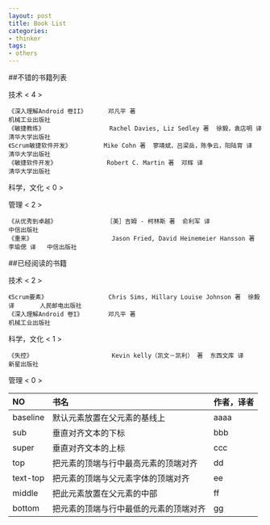 ```yaml
---
layout: post
title: Book List
categories:
- thinker
tags:
- others
---
```



##不错的书籍列表


技术 < 4 >

	《深入理解Android 卷II》      邓凡平 著                                            机械工业出版社
	《敏捷教练》                  Rachel Davies, Liz Sedley 著  徐毅，袁店明 译        清华大学出版社
	《Scrum敏捷软件开发》         Mike Cohn 著  寥靖斌，吕梁岳，陈争云，阳陆育 译      清华大学出版社
	《敏捷软件开发》              Robert C. Martin 著  邓辉 译                         清华大学出版社


科学，文化 < 0 >


管理 < 2 >

	《从优秀到卓越》              ［美］吉姆 - 柯林斯 著  俞利军 译                     中信出版社
	《重来》                      Jason Fried, David Heinemeier Hansson 著  李瑜偲 译   中信出版社



##已经阅读的书籍

技术 < 2 >

	《Scrum要素》                 Chris Sims, Hillary Louise Johnson 著  徐毅 译       人民邮电出版社
	《深入理解Android 卷I》       邓凡平 著                                            机械工业出版社


科学，文化 < 1 >

	《失控》                      Kevin kelly（凯文－凯利） 著  东西文库 译            新星出版社


管理 < 0 >


NO              | 书名                                       | 作者，译者
:---------------|:-------------------------------------------|:-------------------
baseline        | 默认元素放置在父元素的基线上               | aaaa
sub             | 垂直对齐文本的下标                         | bbb
super           | 垂直对齐文本的上标                         | ccc
top             | 把元素的顶端与行中最高元素的顶端对齐       | dd
text-top        | 把元素的顶端与父元素字体的顶端对齐         | ee
middle          | 把此元素放置在父元素的中部                 | ff
bottom          | 把元素的顶端与行中最低的元素的顶端对齐     | gg


